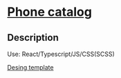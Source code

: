 # [Phone catalog](https://ivanshulhan.github.io/react_phone-catalog/)

## Description

Use: React/Typescript/JS/CSS(SCSS)

[Desing template](https://www.figma.com/file/uEetgWenSRxk9jgiym6Yzp/Phone-catalog-redesign?node-id=1%3A2)

